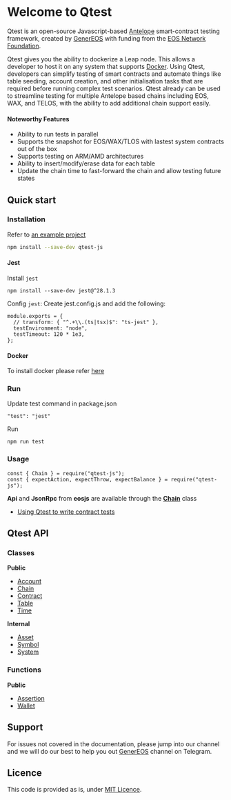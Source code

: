 # Welcome to Qtest 

Qtest is an open-source Javascript-based [Antelope](https://antelope.io/) smart-contract testing framework, created by [GenerEOS](https://genereos.io) with funding from the [EOS Network Foundation](https://eosnetwork.com/).

Qtest gives you the ability to dockerize a Leap node. This allows a developer to host it on any system that supports [Docker](https://docs.docker.com). Using Qtest, developers can simplify testing of smart contracts and automate things like table seeding, account creation, and other initialisation tasks that are required before running complex test scenarios. Qtest already can be used to streamline testing for multiple Antelope based chains including EOS, WAX, and TELOS, with the ability to add additional chain support easily.

#### Noteworthy Features

- Ability to run tests in parallel
- Supports the snapshot for EOS/WAX/TLOS with lastest system contracts out of the box
- Supports testing on ARM/AMD architectures
- Ability to insert/modify/erase data for each table
- Update the chain time to fast-forward the chain and allow testing future states

## Quick start

### Installation

Refer to [an example project](example)

```bash
npm install --save-dev qtest-js
```

#### Jest
Install `jest`
```
npm install --save-dev jest@^28.1.3
```
Config `jest`: Create jest.config.js and add the following:

```
module.exports = {
  // transform: { "^.+\\.(ts|tsx)$": "ts-jest" },
  testEnvironment: "node",
  testTimeout: 120 * 1e3,
};
```

#### Docker

To install docker please refer [here](https://docs.docker.com/engine/install/)

### Run
Update test command in package.json

```
"test": "jest"
```

Run

```
npm run test
```

### Usage
```
const { Chain } = require("qtest-js");
const { expectAction, expectThrow, expectBalance } = require("qtest-js");
```
**Api** and **JsonRpc** from **eosjs** are available through the **[Chain](docs/api/chain.md)** class 


* [Using Qtest to write contract tests](docs/tutorial/usage.md)

## Qtest API
### Classes

**Public**

* [Account](docs/api/account.md)
* [Chain](docs/api/chain.md)
* [Contract](docs/api/contract.md)
* [Table](docs/api/table.md)
* [Time](docs/api/time.md)

**Internal**

* [Asset](docs/api/asset.md)
* [Symbol](docs/api/symbol.md)
* [System](docs/api/system.md)


### Functions

**Public**

* [Assertion](docs/api/assertion.md)
* [Wallet](docs/api/wallet.md)

## Support

For issues not covered in the documentation, please jump into our channel and we will do our best to help you out [GenerEOS](https://t.me/generEOS) channel on Telegram.

## Licence

This code is provided as is, under [MIT Licence](LICENCE).


